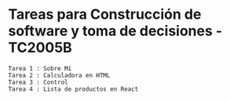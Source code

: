 # Tareas para Construcción de software y toma de decisiones - TC2005B
    Tarea 1 : Sobre Mí
    Tarea 2 : Calculadora en HTML
    Tarea 3 : Control
    Tarea 4 : Lista de productos en React
